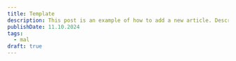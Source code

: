 ```yaml
---
title: Template
description: This post is an example of how to add a new article. Description 50-160 words
publishDate: 11.10.2024
tags:
  - mal
draft: true
---
```



